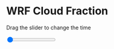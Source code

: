 <h1>WRF  Cloud Fraction </h1>
<p>Drag the slider to change the time</p>

<div class="slidecontainer">
<input oninput='setImage(this)' class="slider" type="range" min="0" max="31" value="0" step="1" />
<img id='img'/>
</div>

<script>
var img = document.getElementById('img');
var img_array = ['/assets/images/wrf/cf_wrfout_d01_2020-06-02_12:00:00.png',
'/assets/images/wrf/cf_wrfout_d01_2020-06-02_13:00:00.png',
'/assets/images/wrf/cf_wrfout_d01_2020-06-02_14:00:00.png',
'/assets/images/wrf/cf_wrfout_d01_2020-06-02_15:00:00.png',
'/assets/images/wrf/cf_wrfout_d01_2020-06-02_16:00:00.png',
'/assets/images/wrf/cf_wrfout_d01_2020-06-02_17:00:00.png',
'/assets/images/wrf/cf_wrfout_d01_2020-06-02_18:00:00.png',
'/assets/images/wrf/cf_wrfout_d01_2020-06-02_19:00:00.png',
'/assets/images/wrf/cf_wrfout_d01_2020-06-02_20:00:00.png',
'/assets/images/wrf/cf_wrfout_d01_2020-06-02_21:00:00.png',
'/assets/images/wrf/cf_wrfout_d01_2020-06-02_22:00:00.png',
'/assets/images/wrf/cf_wrfout_d01_2020-06-02_23:00:00.png',
'/assets/images/wrf/cf_wrfout_d01_2020-06-03_00:00:00.png',
'/assets/images/wrf/cf_wrfout_d01_2020-06-03_01:00:00.png',
'/assets/images/wrf/cf_wrfout_d01_2020-06-03_02:00:00.png',
'/assets/images/wrf/cf_wrfout_d01_2020-06-03_03:00:00.png',
'/assets/images/wrf/cf_wrfout_d01_2020-06-03_04:00:00.png',
'/assets/images/wrf/cf_wrfout_d01_2020-06-03_05:00:00.png',
'/assets/images/wrf/cf_wrfout_d01_2020-06-03_06:00:00.png',
'/assets/images/wrf/cf_wrfout_d01_2020-06-03_07:00:00.png',
'/assets/images/wrf/cf_wrfout_d01_2020-06-03_08:00:00.png',
'/assets/images/wrf/cf_wrfout_d01_2020-06-03_09:00:00.png',
'/assets/images/wrf/cf_wrfout_d01_2020-06-03_10:00:00.png',
'/assets/images/wrf/cf_wrfout_d01_2020-06-03_11:00:00.png',
'/assets/images/wrf/cf_wrfout_d01_2020-06-03_12:00:00.png',
'/assets/images/wrf/cf_wrfout_d01_2020-06-03_13:00:00.png',
'/assets/images/wrf/cf_wrfout_d01_2020-06-03_14:00:00.png',
'/assets/images/wrf/cf_wrfout_d01_2020-06-03_15:00:00.png',
'/assets/images/wrf/cf_wrfout_d01_2020-06-03_16:00:00.png',
'/assets/images/wrf/cf_wrfout_d01_2020-06-03_17:00:00.png',
'/assets/images/wrf/cf_wrfout_d01_2020-06-03_18:00:00.png',];
function setImage(obj)
{
        var value = obj.value;
        img.src = img_array[value];

}
</script>
